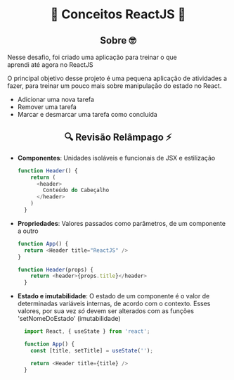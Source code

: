 
<h1 align="center">
  🚀 Conceitos ReactJS 🚀

</h1>


<h2 align="center">
  Sobre 🤓
</h2>

<p>
  Nesse desafio, foi criado uma aplicação para treinar o que aprendi até agora no ReactJS

O principal objetivo desse projeto é uma pequena aplicação de atividades a fazer, para treinar um pouco mais sobre manipulação do estado no React.

- Adicionar uma nova tarefa
- Remover uma tarefa
- Marcar e desmarcar uma tarefa como concluída

</p>

<h2 align="center">
  🔍 Revisão Relâmpago ⚡
</h2>
<ul>
<li>
  <Strong>Componentes</Strong>: Unidades isoláveis e funcionais de JSX e estilização
  
  ```javascript
  function Header() {
      return (
        <header>
          Conteúdo do Cabeçalho
        </header>
      )
    }
  ```
</li>
<li>
  <Strong>Propriedades</Strong>: Valores passados como parâmetros, de um componente a outro
  
  ```javascript
  function App() {
    return <Header title="ReactJS" />
  }
  ```
  ```javascript
  function Header(props) {
      return <header>{props.title}</header>
    }
  ```
</li>
<li>
  <Strong>Estado e imutabilidade</Strong>: O estado de um componente é o valor de determinadas variáveis internas, de acordo com o contexto. Esses valores, por sua vez <em>só</em> devem ser alterados com as funções 'setNomeDoEstado' (imutabilidade)
  
  ```javascript
    import React, { useState } from 'react';

    function App() {
      const [title, setTitle] = useState('');

      return <Header title={title} />
    }
  ```
</li>
</ul>

